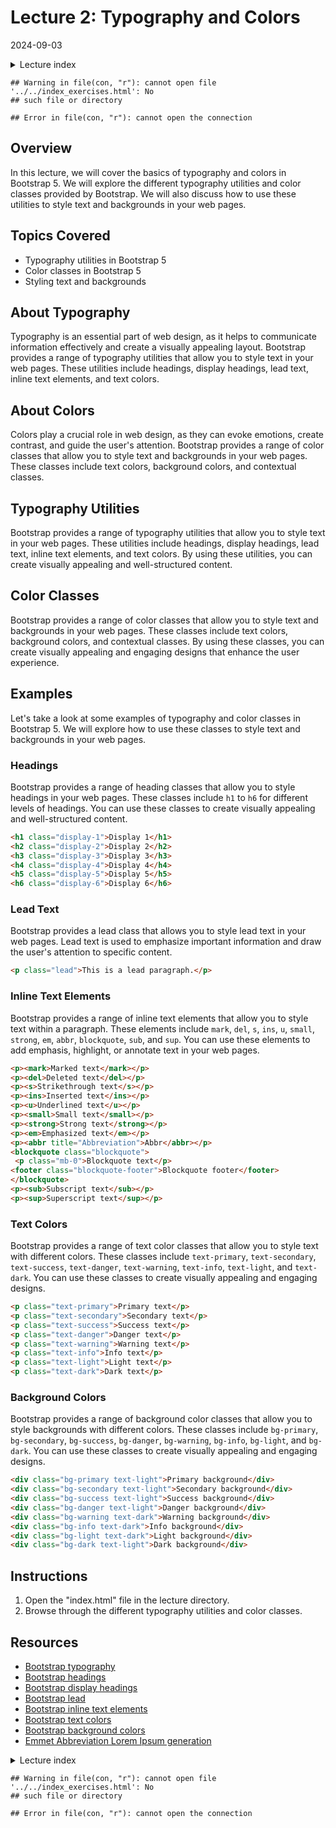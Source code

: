 # Lecture 2: Typography and Colors
2024-09-03

<!--html_preserve--><details>
  <summary>Lecture index</summary>

- [Lecture 1: Introduction and Setup of Bootstrap 5](/lectures/lecture_01/lecture_01.md)
- [Lecture 2: Typography and Colors](/lectures/lecture_02/lecture_02.md)
- [Lecture 3: Buttons](/lectures/lecture_03/lecture_03.md)
- [Lecture 4: Utility Classes](/lectures/lecture_04/lecture_04.md)
- [Lecture 5: Containers](/lectures/lecture_05/lecture_05.md)
- [Lecture 6: Grid Layout](/lectures/lecture_06/lecture_06.md)
- [Lecture 7: Navbars and Forms](/lectures/lecture_07/lecture_07.md)

</details><!--/html_preserve-->

```
## Warning in file(con, "r"): cannot open file '../../index_exercises.html': No
## such file or directory
```

```
## Error in file(con, "r"): cannot open the connection
```


## Overview

In this lecture, we will cover the basics of typography and colors in
Bootstrap 5. We will explore the different typography utilities and color
classes provided by Bootstrap. We will also discuss how to use these
utilities to style text and backgrounds in your web pages.

## Topics Covered

- Typography utilities in Bootstrap 5
- Color classes in Bootstrap 5
- Styling text and backgrounds

## About Typography

Typography is an essential part of web design, as it helps to communicate
information effectively and create a visually appealing layout. Bootstrap
provides a range of typography utilities that allow you to style text in your
web pages. These utilities include headings, display headings, lead text,
inline text elements, and text colors.

## About Colors

Colors play a crucial role in web design, as they can evoke emotions, create
contrast, and guide the user's attention. Bootstrap provides a range of color
classes that allow you to style text and backgrounds in your web pages. These
classes include text colors, background colors, and contextual classes.

## Typography Utilities

Bootstrap provides a range of typography utilities that allow you to style text
in your web pages. These utilities include headings, display headings, lead
text, inline text elements, and text colors. By using these utilities, you can
create visually appealing and well-structured content.

## Color Classes

Bootstrap provides a range of color classes that allow you to style text and
backgrounds in your web pages. These classes include text colors, background
colors, and contextual classes. By using these classes, you can create
visually appealing and engaging designs that enhance the user experience.

## Examples

Let's take a look at some examples of typography and color classes in Bootstrap
5. We will explore how to use these classes to style text and backgrounds in
your web pages.

### Headings

Bootstrap provides a range of heading classes that allow you to style headings
in your web pages. These classes include `h1` to `h6` for different levels of
headings. You can use these classes to create visually appealing and
well-structured content.

```html
<h1 class="display-1">Display 1</h1>
<h2 class="display-2">Display 2</h2>
<h3 class="display-3">Display 3</h3>
<h4 class="display-4">Display 4</h4>
<h5 class="display-5">Display 5</h5>
<h6 class="display-6">Display 6</h6>
```

### Lead Text

Bootstrap provides a lead class that allows
you to style lead text in your web pages. Lead text is used to emphasize
important information and draw the user's attention to specific content.

```html
<p class="lead">This is a lead paragraph.</p>
```

### Inline Text Elements

Bootstrap provides a range of inline text elements that allow you to style text
within a paragraph. These elements include `mark`, `del`, `s`, `ins`, `u`,
`small`, `strong`, `em`, `abbr`, `blockquote`, `sub`, and `sup`. You can use
these elements to add emphasis, highlight, or annotate text in your web pages.

```html
<p><mark>Marked text</mark></p>
<p><del>Deleted text</del></p>
<p><s>Strikethrough text</s></p>
<p><ins>Inserted text</ins></p>
<p><u>Underlined text</u></p>
<p><small>Small text</small></p>
<p><strong>Strong text</strong></p>
<p><em>Emphasized text</em></p>
<p><abbr title="Abbreviation">Abbr</abbr></p>
<blockquote class="blockquote">
 <p class="mb-0">Blockquote text</p>
<footer class="blockquote-footer">Blockquote footer</footer>
</blockquote>
<p><sub>Subscript text</sub></p>
<p><sup>Superscript text</sup></p>
```

### Text Colors

Bootstrap provides a range of text color classes that allow you to style text
with different colors. These classes include `text-primary`, `text-secondary`,
`text-success`, `text-danger`, `text-warning`, `text-info`, `text-light`, and
`text-dark`. You can use these classes to create visually appealing and
engaging designs.

```html
<p class="text-primary">Primary text</p>
<p class="text-secondary">Secondary text</p>
<p class="text-success">Success text</p>
<p class="text-danger">Danger text</p>
<p class="text-warning">Warning text</p>
<p class="text-info">Info text</p>
<p class="text-light">Light text</p>
<p class="text-dark">Dark text</p>
```

### Background Colors

Bootstrap provides a range of background color classes that allow you to style
backgrounds with different colors. These classes include `bg-primary`,
`bg-secondary`, `bg-success`, `bg-danger`, `bg-warning`, `bg-info`, `bg-light`,
and `bg-dark`. You can use these classes to create visually appealing and
engaging designs.

```html
<div class="bg-primary text-light">Primary background</div>
<div class="bg-secondary text-light">Secondary background</div>
<div class="bg-success text-light">Success background</div>
<div class="bg-danger text-light">Danger background</div>
<div class="bg-warning text-dark">Warning background</div>
<div class="bg-info text-dark">Info background</div>
<div class="bg-light text-dark">Light background</div>
<div class="bg-dark text-light">Dark background</div>
```

## Instructions

1. Open the "index.html" file in the lecture directory.
1. Browse through the different typography utilities and color classes.

## Resources

- [Bootstrap typography](https://getbootstrap.com/docs/5.0/content/typography/)
- [Bootstrap headings](https://getbootstrap.com/docs/5.0/content/typography/#headings)
- [Bootstrap display headings](https://getbootstrap.com/docs/5.0/content/typography/#display-headings)
- [Bootstrap lead](https://getbootstrap.com/docs/5.0/content/typography/#lead)
- [Bootstrap inline text elements](https://getbootstrap.com/docs/5.0/content/typography/#inline-text-elements)
- [Bootstrap text colors](https://getbootstrap.com/docs/5.0/utilities/colors/#colors)
- [Bootstrap background colors](https://getbootstrap.com/docs/5.0/utilities/colors/#background-color)
- [Emmet Abbreviation Lorem Ipsum generation](https://docs.emmet.io/abbreviations/lorem-ipsum/)


<!--html_preserve--><details>
  <summary>Lecture index</summary>

- [Lecture 1: Introduction and Setup of Bootstrap 5](/lectures/lecture_01/lecture_01.md)
- [Lecture 2: Typography and Colors](/lectures/lecture_02/lecture_02.md)
- [Lecture 3: Buttons](/lectures/lecture_03/lecture_03.md)
- [Lecture 4: Utility Classes](/lectures/lecture_04/lecture_04.md)
- [Lecture 5: Containers](/lectures/lecture_05/lecture_05.md)
- [Lecture 6: Grid Layout](/lectures/lecture_06/lecture_06.md)
- [Lecture 7: Navbars and Forms](/lectures/lecture_07/lecture_07.md)

</details><!--/html_preserve-->

```
## Warning in file(con, "r"): cannot open file '../../index_exercises.html': No
## such file or directory
```

```
## Error in file(con, "r"): cannot open the connection
```

